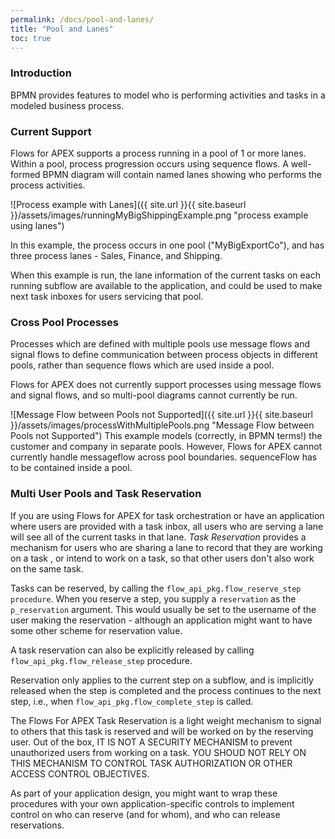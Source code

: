 ```yaml
---
permalink: /docs/pool-and-lanes/
title: "Pool and Lanes"
toc: true
---
```

### Introduction

BPMN provides features to model who is performing activities and tasks in a modeled business process.

### Current Support

Flows for APEX supports a process running in a pool of 1 or more lanes.  Within a pool, process progression occurs using sequence flows.  A well-formed BPMN diagram will contain named lanes showing who performs the process activities.

![Process example with Lanes]({{ site.url }}{{ site.baseurl }}/assets/images/runningMyBigShippingExample.png "process example using lanes")

In this example, the process occurs in one pool ("MyBigExportCo"), and has three process lanes - Sales, Finance, and Shipping.

When this example is run, the lane information of the current tasks on each running subflow are available to the application, and could be used to make next task inboxes for users servicing that pool.

### Cross Pool Processes

Processes which are defined with multiple pools use message flows and signal flows to define communication between process objects in different pools, rather than sequence flows which are used inside a pool.

Flows for APEX does not currently support processes using message flows and signal flows, and so multi-pool diagrams cannot currently be run.

![Message Flow between Pools not Supported]({{ site.url }}{{ site.baseurl }}/assets/images/processWithMultiplePools.png "Message Flow between Pools not Supported")
This example models (correctly, in BPMN terms!) the customer and company in separate pools.  However, Flows for APEX cannot currently handle messageflow across pool boundaries.  sequenceFlow has to be contained inside a pool.

### Multi User Pools and Task Reservation

If you are using Flows for APEX for task orchestration or have an application where users are provided with a task inbox, all users who are serving a lane will see all of the current tasks in that lane.  *Task Reservation* provides a mechanism for users who are sharing a lane to record that they are working on a task , or intend to work on a task, so that other users don't also work on the same task.

Tasks can be reserved, by calling the `flow_api_pkg.flow_reserve_step procedure`.  When you reserve a step, you supply a `reservation` as the `p_reservation` argument.  This would usually be set to the username of the user making the reservation - although an application might want to have some other scheme for reservation value.

A task reservation can also be explicitly released by calling `flow_api_pkg.flow_release_step` procedure.

Reservation only applies to the current step on a subflow, and is implicitly released when the step is completed and the process continues to the next step, i.e., when `flow_api_pkg.flow_complete_step` is called.

The Flows For APEX Task Reservation is a light weight mechanism to signal to others that this task is reserved and will be worked on by the reserving user.  Out of the box, IT IS NOT A SECURITY MECHANISM to prevent unauthorized users from working on a task.  YOU SHOUD NOT RELY ON THIS MECHANISM TO CONTROL TASK AUTHORIZATION OR OTHER ACCESS CONTROL OBJECTIVES.

As part of your application design, you might want to wrap these procedures with your own application-specific controls to implement control on who can reserve (and for whom), and who can release reservations.

